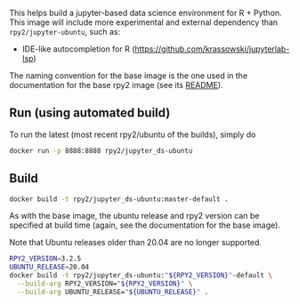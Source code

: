 This helps build a jupyter-based data science environment for R + Python.
This image will include more experimental and external dependency than
`rpy2/jupyter-ubuntu`, such as:

- IDE-like autocompletion for R (https://github.com/krassowski/jupyterlab-lsp)

The naming convention for the base image is the one used in the documentation for the
base rpy2 image (see its [README](../base/README.md)).

## Run (using automated build)

To run the latest (most recent rpy2/ubuntu of the builds), simply do

```bash
docker run -p 8888:8888 rpy2/jupyter_ds-ubuntu
```

## Build

```bash
docker build -t rpy2/jupyter_ds-ubuntu:master-default .
```

As with the base image, the ubuntu release and rpy2 version can be specified at
build time (again, see the documentation for the base image).

Note that Ubuntu releases older than 20.04 are no longer supported.

```bash
RPY2_VERSION=3.2.5
UBUNTU_RELEASE=20.04
docker build -t rpy2/jupyter_ds-ubuntu:"${RPY2_VERSION}"-default \
  --build-arg RPY2_VERSION="${RPY2_VERSION}" \
  --build-arg UBUNTU_RELEASE="${UBUNTU_RELEASE}" .
```
